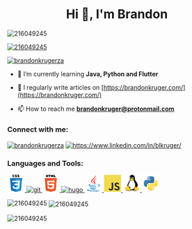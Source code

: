 <h1 align="center">Hi 👋, I'm Brandon</h1>

<p align="left"> <img src="https://komarev.com/ghpvc/?username=216049245&label=Profile%20views&color=0e75b6&style=flat" alt="216049245" /> </p>

<p align="left"> <a href="https://github.com/ryo-ma/github-profile-trophy"><img src="https://github-profile-trophy.vercel.app/?username=216049245" alt="216049245" /></a> </p>

<p align="left"> <a href="https://twitter.com/brandonkrugerza" target="blank"><img src="https://img.shields.io/twitter/follow/brandonkrugerza?logo=twitter&style=for-the-badge" alt="brandonkrugerza" /></a> </p>

- 🌱 I’m currently learning **Java, Python and Flutter**

- 📝 I regularly write articles on [https://brandonkruger.com/](https://brandonkruger.com/)

- 📫 How to reach me **brandonkruger@protonmail.com**

<h3 align="left">Connect with me:</h3>
<p align="left">
<a href="https://twitter.com/brandonkrugerza" target="blank"><img align="center" src="https://raw.githubusercontent.com/rahuldkjain/github-profile-readme-generator/master/src/images/icons/Social/twitter.svg" alt="brandonkrugerza" height="30" width="40" /></a>
<a href="https://linkedin.com/in/https://www.linkedin.com/in/blkruger/" target="blank"><img align="center" src="https://raw.githubusercontent.com/rahuldkjain/github-profile-readme-generator/master/src/images/icons/Social/linked-in-alt.svg" alt="https://www.linkedin.com/in/blkruger/" height="30" width="40" /></a>
</p>

<h3 align="left">Languages and Tools:</h3>
<p align="left"> <a href="https://www.w3schools.com/css/" target="_blank"> <img src="https://raw.githubusercontent.com/devicons/devicon/master/icons/css3/css3-original-wordmark.svg" alt="css3" width="40" height="40"/> </a> <a href="https://git-scm.com/" target="_blank"> <img src="https://www.vectorlogo.zone/logos/git-scm/git-scm-icon.svg" alt="git" width="40" height="40"/> </a> <a href="https://www.w3.org/html/" target="_blank"> <img src="https://raw.githubusercontent.com/devicons/devicon/master/icons/html5/html5-original-wordmark.svg" alt="html5" width="40" height="40"/> </a> <a href="https://gohugo.io/" target="_blank"> <img src="https://api.iconify.design/logos-hugo.svg" alt="hugo" width="40" height="40"/> </a> <a href="https://www.java.com" target="_blank"> <img src="https://raw.githubusercontent.com/devicons/devicon/master/icons/java/java-original.svg" alt="java" width="40" height="40"/> </a> <a href="https://developer.mozilla.org/en-US/docs/Web/JavaScript" target="_blank"> <img src="https://raw.githubusercontent.com/devicons/devicon/master/icons/javascript/javascript-original.svg" alt="javascript" width="40" height="40"/> </a> <a href="https://www.linux.org/" target="_blank"> <img src="https://raw.githubusercontent.com/devicons/devicon/master/icons/linux/linux-original.svg" alt="linux" width="40" height="40"/> </a> <a href="https://www.python.org" target="_blank"> <img src="https://raw.githubusercontent.com/devicons/devicon/master/icons/python/python-original.svg" alt="python" width="40" height="40"/> </a> </p>

<p><img align="left" src="https://github-readme-stats.vercel.app/api/top-langs?username=216049245&show_icons=true&locale=en&layout=compact" alt="216049245" /></p>

<p>&nbsp;<img align="center" src="https://github-readme-stats.vercel.app/api?username=216049245&show_icons=true&locale=en" alt="216049245" /></p>

<p><img align="center" src="https://github-readme-streak-stats.herokuapp.com/?user=216049245&" alt="216049245" /></p>
